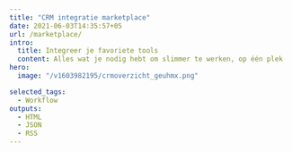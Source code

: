 ```yaml
---
title: "CRM integratie marketplace"
date: 2021-06-03T14:35:57+05
url: /marketplace/
intro:
  title: Integreer je favoriete tools
  content: Alles wat je nodig hebt om slimmer te werken, op één plek
hero:
  image: "/v1603982195/crmoverzicht_geuhmx.png"

selected_tags:
  - Workflow
outputs:
  - HTML
  - JSON
  - RSS
---
```

